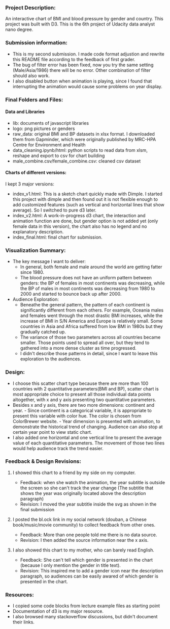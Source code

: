 ### Project Description:
An interactive chart of BMI and blood pressure by gender and country. This project was built with D3. This is the 6th project of Udacity data analyst nano degree.

### Submission information:
- This is my second submission. I made code format adjustion and rewrite this README file according to the feedback of first grader.
- The bug of filter error has been fixed, now you try the same setting (Male/Asia/1986) there will be no error. Other combination of filter should also work.
- I also disabled button when animation is playing, since I found that interrupting the animation would cause some problems on year display.


### Final Folders and Files:
#### Data and Libraries
- lib: documents of javascript libraries
- logo: png pictures or genders
- raw_data: original BMI and BP datasets in xlsx format. I downloaded them from Gapminder, which were originally published by MRC-HPA Centre for Environment and Health
- data_cleaning.ipynb/html: python scripts to read data from xlsm, reshape and export to csv for chart building
- male_combine.csv/female_combine.csv: cleaned csv dataset 

#### Charts of different versions:
I kept 3 major versions:

- index_v1.html: This is a sketch chart quickly made with Dimple. I started this project with dimple and then found out it is not flexible enough to add customized features (such as vertical and horizontal lines that show average). So I switched to pure d3 later.
- index_v2.html: A work-in-progress d3 chart, the interaction and animation function are done, but gender option is not added yet (only female data in this version), the chart also has no legend and no explanatory description.
- index_final.html: final chart for submission.


### Visualization Summary:
- The key message I want to deliver: 
	- In general, both female and male around the world are getting fatter since 1980. 
	- The blood pressure does not have an uniform pattern between genders: the BP of females in most continents was decreasing, while the BP of males in most continents was decreasing from 1980 to 2000 and started to bounce back up after 2000.
- Audience Exploration:
	- Beneathe the general pattern, the pattern of each continent is significantly different from each others. For example, Oceania males and females went through the most drastic BMI increases, while the increase of BMI in S/N America and Europe is relatively small. Some countries in Asia and Africa suffered from low BMI in 1980s but they gradually catched up. 
	- The variance of those two parameters across all countries became smaller. Those points used to spread all over, but they tend to gathered into a more dense cluster as time progressed.
	- I didn't describe those patterns in detail, since I want to leave this exploration to the audiences.     

### Design:
- I choose this scatter chart type because there are more than 100 countries with 2 quantitative parameters(BMI and BP), scatter chart is most appropriate choice to present all those individual data points altogether, with x and y axis presenting two quantitative parameters.
- Besides x and y axis, there are two more dimensions: continent and year. 
		- Since continent is a categorical variable, it is appropriate to present this variable with color hue. The color is chosen from ColorBrewer website.
		- Year dimension is presented with animation, to demonstrate the historical trend of changing. Audience can also stop at certain year point to view static chart.
- I also added one horizontal and one vertical line to present the average value of each quantitative parameters. The movement of those two lines would help audience track the trend easier.

### Feedback & Design Revisions:
1. I showed this chart to a friend by my side on my computer.
	- Feedback: when she watch the animation, the year subtitle is outside the screen so she can't track the year change (The subtitle that shows the year was originally located above the description paragraph)
	- Revision: I moved the year subtitle inside the svg as shown in the final submission

2. I posted the bl.ock link in my social network (douban, a Chinese book/music/movie community) to collect feedback from other ones.
	- Feedback: More than one people told me there is no data source. 
	- Revision: I then added the source information near the x axis.

3. I also showed this chart to my mother, who can barely read English. 
	- Feedback: She can't tell which gender is presented in the chart (because I only mention the gender in title text). 
	- Revision: This inspired me to add a gender icon near the description paragraph, so audiences can be easily awared of which gender is presented in the chart. 

### Resources:
- I copied some code blocks from lecture example files as starting point
- Documentation of d3 is my major resource. 
- I also browsed many stackoverflow discussions, but didn't document their links.
